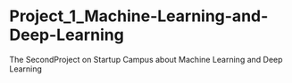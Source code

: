 # Project_1_Machine-Learning-and-Deep-Learning
The SecondProject on Startup Campus about Machine Learning and Deep Learning

